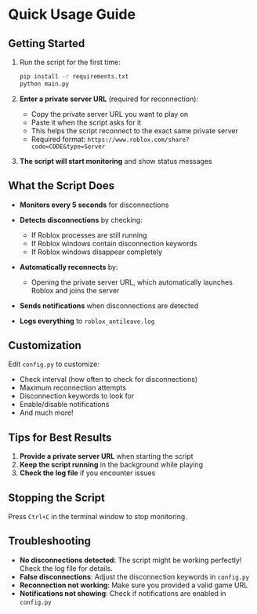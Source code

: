 # Quick Usage Guide

## Getting Started

1. Run the script for the first time:
   ```bash
   pip install -r requirements.txt
   python main.py
   ```

2. **Enter a private server URL** (required for reconnection):
   - Copy the private server URL you want to play on
   - Paste it when the script asks for it
   - This helps the script reconnect to the exact same private server
   - Required format: `https://www.roblox.com/share?code=CODE&type=Server`

3. **The script will start monitoring** and show status messages

## What the Script Does

- **Monitors every 5 seconds** for disconnections
- **Detects disconnections** by checking:
  - If Roblox processes are still running
  - If Roblox windows contain disconnection keywords
  - If Roblox windows disappear completely

- **Automatically reconnects** by:
  - Opening the private server URL, which automatically launches Roblox and joins the server

- **Sends notifications** when disconnections are detected
- **Logs everything** to `roblox_antileave.log`

## Customization

Edit `config.py` to customize:
- Check interval (how often to check for disconnections)
- Maximum reconnection attempts
- Disconnection keywords to look for
- Enable/disable notifications
- And much more!

## Tips for Best Results

1. **Provide a private server URL** when starting the script
2. **Keep the script running** in the background while playing
3. **Check the log file** if you encounter issues

## Stopping the Script

Press `Ctrl+C` in the terminal window to stop monitoring.

## Troubleshooting

- **No disconnections detected**: The script might be working perfectly! Check the log file for details.
- **False disconnections**: Adjust the disconnection keywords in `config.py`
- **Reconnection not working**: Make sure you provided a valid game URL
- **Notifications not showing**: Check if notifications are enabled in `config.py`
